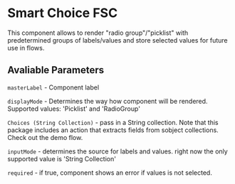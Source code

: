 # Smart Choice FSC

This component allows to render "radio group"/"picklist" with predetermined groups of labels/values and store selected values for future use in flows.

## Avaliable Parameters

`masterLabel` - Component label

`displayMode` - Determines the way how component will be rendered. Supported values: 'Picklist' and 'RadioGroup'

`Choices (String Collection)` - pass in a String collection. Note that this package includes an action that extracts fields from sobject collections. Check out the demo flow.

`inputMode` - determines the source for labels and values. right now the only supported value is 'String Collection'

`required` - if true, component shows an error if values is not selected.
    

